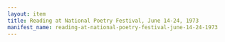 ```yaml
---
layout: item
title: Reading at National Poetry Festival, June 14-24, 1973
manifest_name: reading-at-national-poetry-festival-june-14-24-1973
---
```

<!-- Add an essay or interpretive material below this line,
using HTML or markdown.  Do not modify this file above this line -->
